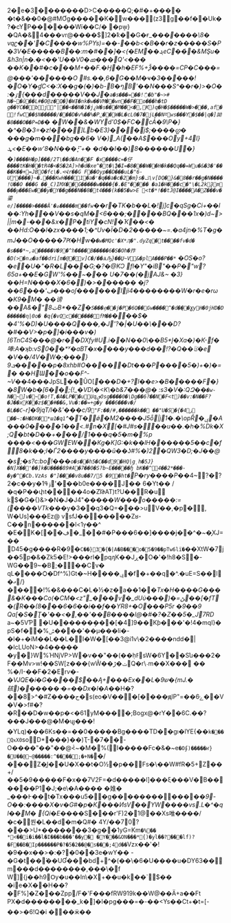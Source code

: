 2�e�3�������D>C�����Q;�#�+���� �t�&��0�@#MƠg�����K�w���򫆻(z3g��f��Uk�?�cYP������Wї��C/� �pܾw}�QA�&4���vr@����$]2�ҟ��G�ғ_���_����\8�
vqʗ��'�C����w%PYs)=��-��b<�B��r�z�����S�P�3V�Е�����B��:m�#��]�<{�EM��ܔeC��̀�&MŞu�&h3n|n�.�<��'U��V0�ߘ���Q'<���
��K��#�c���M+��F.�Ӈ�h�EF%+Ѯ����=CP�C���=@���'������O	#s.��,6�G��M�ҹ�3�����!�O�Y �ɠC<�:X��g �(�)�b-B�ףB'��N���S^��r�)>�O�:*�ٷ{���d�����V��J�`a�s���=��!߯�b"�~># N�~�ȗ��L#�O@z�Q�}�WƗ�nk�w��VM� �wn��F�o���h�tD
g��YC��bj"|��<��N�1�j¿W�s���M��<�,K)q�H�$�����W�>���,af�!fwC��$N�����/���D�v%��%�Pݩ��W�L�cL0�7�jL��Nʭws���Y�$��|q�]詏�8� ��O��P=D�`�
�W��&�WYd*'0$�FC�᥽cǠ�*9\P�}�^�Β�3=�z!���]Lb�E3}���j$;����ᦛ�
���g�m���bg��6�
V �)_A(��A$���Oy+4l}ܜ<�E��w'8�N���⡋+� �d��I��)8������U�}�`)����H� p]���/2T\��d�An��F
� x����c=�仔����tK�H��tR4�<�S�2A]>h�d�xe^�t�\ֆ�I=�8���W��H�k��Qq��=W΁u�&�3�'����K��+=JBO�fc\�.<Վr��G
F��Oyp��D���uL�"6- U˟����}~�.���KwH���1�a�ʳ�q��a�c�2�m}s�ػ\v[DQ�}&�8��r��g�N����!U��O ���G ��_C)IMX��G�����w����{�.�E"����
�a1�H���c�"\�L2kҘm ���ҏ���Ew���y�Y��g���N��8�t4���(k��5�w>E <t�*!��tJ@I����A�Z���v�鎏e/]�����>����Ä'�ܬ�����m��fw`��r�TK�b��L�!j]c�qSg�Ci+��l��:Yh�*��V��s�qM�<6���;����BQ���1x�)d~>||m�-���&x� P�tiY�cN!�Ҡ��<�
��Hd:O��l�zx����1;�^Uv�Ï�D�2�����~=.�a4jn�%T�g�mJ��O�����7Ԗ�Hw�`�w�MQc'�X*Ӆ�".dyZq�t����fv�d�
�s���*~,a�����V�9�^h����B�����6�S�Oh�拃�D(>�nܩ�af��d٢i[m�@�v]C�/��ѦԠ}��Џ~V&�plA���P��*` �OS�o?�e�U�"�R�L���G;�?�@KƆ
fl�Y"�iB"��P�"w?65a+��E�GW'%��~��� U�7��(�jAJ&~
�3}��H=N����X�6�)�>������ �j?��6���'ڣ���oſ������Iji4��������W�r�e�rω�K9�M� ��谤��A&�"ٽ8޽B*��Z�`S���ꪇ��j�P�6Q��Gw����^�d�ܻ��ƔyH�0jHD�D������ƞ|0o�
�q {�vQc������fM��`���$�
�4'%�D)�U����Q���,�J'?�|�U��\���D?�#��V>�p�]�i���v�)[6TnC4S���@�r��DXfy#U.i��N��0\��B5*Į�Xa�)�K-f�唪:A�ʞb:vS0��*ʸ�aBT�x����y���d��!?�Q��ݢآ�e
�V��/4V�W �;���}ܒ9�����p�8xhb#O�����Dt���P����5�)+�)�=�	��HƜ��o��F^-~V�_�4���JpSԼ��ÛO[*���D�+?l��e>�B�����F�}�8W�b�[6��;{!_�VD\�<K\�b&7���@�
:s3�V�:QԶ��`�w-N�~]v�~�o!T,�A�LP��uUqٯOsg����0�\Dg��6?��N�F<t)��v:�N��F?�J��xK��z$��#��&,Vu�:��=+g�y ���6���v� /�L��C~`r]�9jqT/l�&'���c/9`"F:��/#,������k�� ��"U�S�{�4ز ��~:�H�DK�*ɯ1�qì`^�T�ǿ�M2����J5ȭ|j1�.�\opȒ�ݷ�A���0����1��<.#n�X[�#J#s���u��.�h�%Dk�X;Q�bt�D��+���/1���q�5�m�%p
����<���GWEW��Kg�K]G:�k��lH������5��c�f�ٕ8�k��;l�Ѓ2����y��֨��ŭ��ʖ#%�)2�QW3�D;�Jׄ��@�s;�s?c:bo!���`o�s��h5�C��d9�HQ|g̣h�5J}�N]X��'��]k�U����89#A�7��0�S?b~E�����ɧ bK��^4��2*���-�y�^�Cb.VzAs
�"]����v8u��7/5
�9�ht�`P�ry����P*͏��4~?�?2�c ��y�1ۊߟ'���b0e����J��
6�<n>Yt��
/�q�P��փt����4o�ZꙻԹAT)t?U��R�u	k$�G�{}&>�N�J�J4"���*��W���o�����:=(����VTk��*�y�3��q3�Q=���>uV��,�p�,
W�Us]���Ez@
 vsfJ�������Zʁ-C��n������l<1ץ��^ �E�K�[��ڣ�_� �#�P���6��]����j��^�~�̙XJ=��	D45�g����R�9�`C��}3�{�|A�B���o�5�9��pTw6lï�`��XtW�7j��5֌p�&�Zk5�E!>���rl�pqԓK��Jڕ�O�'�!h8�S�-WG��ۛ9~�B;���Cv�	qL����Ѻ�Df^%)Gt�~H����ݷ�f�+��q�^.�uE=S��l�ޢ/}����!%�&���C�L�½�z�a��1�*�Tx�H����G���&�K���Co(�CM�<z"_���v�_dUύ��݀�)�=ﮡ��[�fT�(R��(8���6�6��i��f��YR8+�O���P5r
�9��9
Qa[�S�Ʈ�'��<�,��'��Ƀ����l@�# �?�Z��5�_J7RD* a~�5VƤ
�U������ܴ���[�4]9��Kƥ���'�!4�mqI}� pS�f��%ݰ����'��μ���li�-�l�+�iM��L��L�I�W�[��3@i1v\�2����ndd�|�IcLUoN>�4�����
�y�}W%ΉNjVP>W�v��"��(��ߓsW�6Y�΂�Sն���2�F��Mv>w!��SW[z���{wŴ��ݖ�ڑQ�r\˴m��X���
��	%�/I-��F�2�Er*v�-�VJQE�i�G����$��Ą+���Ex��L�ש9�{mJ.�硋)������ۥ�=��Dx�I�A�*�H�?��8>^�#Z����ح�s(eo�V���[����ԭlР"=��ݺ6��V�V�>f#�?�R ��D�w��p�<�61\yM����;Bogx@�rY��6C.��?���J���@�M�ᦼ���!�YLq)���6Ks��=��0��� ��Bg����TD��gı�lYE{��`k���QӿX0`soD*���}��)Ҭ-�7��-O����"��"��@<ͥ~�M�%(I�����Fc�&�~e`�Oʄ)�����ҥ}�U��@~@�����:^����;�+N�`�/���Z�l͚��U�X��t�O½�p��Fs�\��W#fR�5+Z��+/��5�9�����F�x��7V2F=�d�����l]���ξ���V�B����� �P1�J;�e\�A���� �婎�
_���߅��t�Tx���u5��g������������*�9-O��:����X�v�G#�p�K���ИsV��YW����vs.L�^�qI��M� {Qi�E�*���S���r'F)2�1@��Xs唯����/�c�쒄�L��d�m�Q#�
4Y/��70?���>U*�������3�g��1yG=Km`�%��
*<��i�i��l�I���b���'��y�
�Y���&ON���*{)�yl��?���lf)?�F��B�Ip������P�?�5�2��@�s���;4d��`Vzx��'�!�9��x��>�:�?�0��3e�wY��	- �G�t��́��UƓ���bd+^�(��\�6�U� ���u�DY63��m���d��������,���\�f
W]{j��h9Օy�u��In\� X+��u�k��`$��
�ie�X��H��?�F%]�Z���Zpp/F�'F���fRW919k��W@��Ӓ+a��Ft
PX�d��������_k�]�I�pg���=�-��<Ys��Ct+�t=[-��>�6!Q�i �̶��ӝ��
